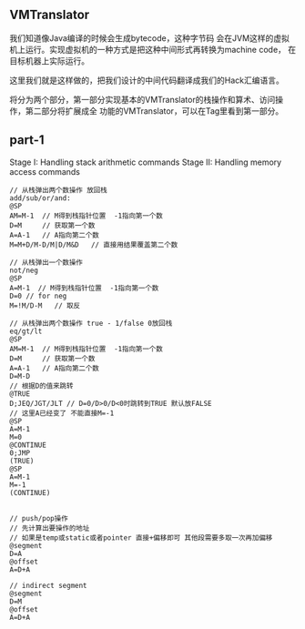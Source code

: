 ## VMTranslator
我们知道像Java编译的时候会生成bytecode，这种字节码
会在JVM这样的虚拟机上运行。实现虚拟机的一种方式是把这种中间形式再转换为machine code，
在目标机器上实际运行。

这里我们就是这样做的，把我们设计的中间代码翻译成我们的Hack汇编语言。

将分为两个部分，第一部分实现基本的VMTranslator的栈操作和算术、访问操作，第二部分将扩展成全
功能的VMTranslator，可以在Tag里看到第一部分。

## part-1
Stage I: Handling stack arithmetic commands
Stage II: Handling memory access commands

```
// 从栈弹出两个数操作 放回栈
add/sub/or/and:
@SP
AM=M-1  // M得到栈指针位置  -1指向第一个数
D=M     // 获取第一个数
A=A-1   // A指向第二个数
M=M+D/M-D/M|D/M&D   // 直接用结果覆盖第二个数

// 从栈弹出一个数操作
not/neg
@SP
A=M-1  // M得到栈指针位置  -1指向第一个数
D=0 // for neg
M=!M/D-M   // 取反

// 从栈弹出两个数操作 true - 1/false 0放回栈
eq/gt/lt
@SP
AM=M-1  // M得到栈指针位置  -1指向第一个数
D=M     // 获取第一个数
A=A-1   // A指向第二个数
D=M-D
// 根据D的值来跳转
@TRUE
D;JEQ/JGT/JLT // D=0/D>0/D<0时跳转到TRUE 默认放FALSE
// 这里A已经变了 不能直接M=-1
@SP
A=M-1
M=0
@CONTINUE
0;JMP
(TRUE)
@SP
A=M-1
M=-1
(CONTINUE)


// push/pop操作
// 先计算出要操作的地址
// 如果是temp或static或者pointer 直接+偏移即可 其他段需要多取一次再加偏移
@segment
D=A
@offset
A=D+A

// indirect segment
@segment
D=M
@offset
A=D+A

 

```
